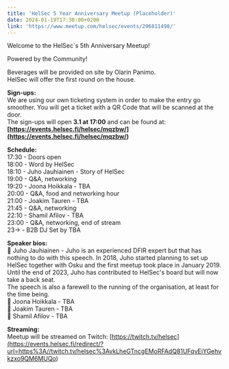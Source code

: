 ```yaml
---
title: 'HelSec 5 Year Anniversary Meetup (Placeholder)'
date: 2024-01-19T17:30:00+0200
link: 'https://www.meetup.com/helsec/events/296811498/'
---
```


Welcome to the HelSec\`s 5th Anniversary Meetup!

 Powered by the Community!

 Beverages will be provided on site by Olarin Panimo.  
HelSec will offer the first round on the house.

 **Sign-ups:**  
We are using our own ticketing system in order to make the entry go smoother. You will get a ticket with a QR Code that will be scanned at the door.  
The sign-ups will open **3.1 at 17:00** and can be found at:  
**[<https://events.helsec.fi/helsec/mqzbw/](https://events.helsec.fi/helsec/mqzbw/>)**[ ](<https://events.helsec.fi/helsec/mqzbw/>)

 **Schedule:**  
17:30 - Doors open  
18:00 - Word by HelSec  
18:10 - Juho Jauhiainen - Story of HelSec  
19:00 - Q&A, networking  
19:20 - Joona Hoikkala - TBA  
20:00 - Q&A, food and networking hour  
21:00 - Joakim Tauren - TBA  
21:45 - Q&A, networking  
22:10 - Shamil Afilov - TBA  
23:00 - Q&A, networking, end of stream  
23-> - B2B DJ Set by TBA

 **Speaker bios:**  
🔷 Juho Jauhiainen - Juho is an experienced DFIR expert but that has nothing to do with this speech. In 2018, Juho started planning to set up HelSec together with Osku and the first meetup took place in January 2019. Until the end of 2023, Juho has contributed to HelSec's board but will now take a back seat.  
The speech is also a farewell to the running of the organisation, at least for the time being.  
🔷 Joona Hoikkala - TBA  
🔷 Joakim Tauren - TBA  
🔷 Shamil Afilov - TBA

 **Streaming:**  
Meetup will be streamed on Twitch: [<https://twitch.tv/helsec](https://events.helsec.fi/redirect/?url=https%3A//twitch.tv/helsec%3AvkLheGTncgEMoRFAdQ81UFqvEiYGehvkzxo9QM6MUQo>)

 